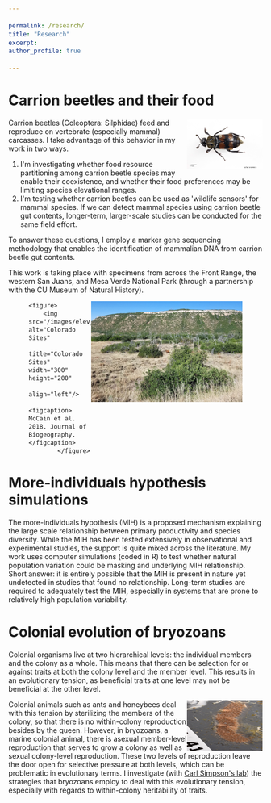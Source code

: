 ```yaml
---

permalink: /research/
title: "Research"
excerpt:
author_profile: true

---
```


Carrion beetles and their food
======

<img src="/images/tomentosus.jpg" alt="Nicrophorus tomentosus"
	title="Nicrophorus tomentosus" width="150" height="100"
  align="right"/>

Carrion beetles (Coleoptera: Silphidae) feed and reproduce on vertebrate (especially mammal) carcasses. I take advantage of this behavior in my work in two ways.
1. I'm investigating whether food resource partitioning among carrion beetle species may enable their coexistence, and whether their food preferences may be limiting species elevational ranges.
2. I'm testing whether carrion beetles can be used as 'wildlife sensors' for mammal species. If we can detect mammal species using carrion beetle gut contents, longer-term, larger-scale studies can be conducted for the same field effort.

To answer these questions, I employ a marker gene sequencing methodology that enables the identification of mammalian DNA from carrion beetle gut contents.



This work is taking place with specimens from across the Front Range, the western San Juans, and Mesa Verde National Park (through a partnership with the CU Museum of Natural History).

<figure>
	<img src="/images/meve_bear.jpg" alt="Mesa Verde National Park"
		title="Mesa Verde National Park" width="300" height="200"
  	align="right"/>


	<figure>
		<img src="/images/elev_gradients.jpg" alt="Colorado Sites"
			title="Colorado Sites" width="300" height="200"
	  	align="left"/>
			<figcaption> McCain et al. 2018. Journal of Biogeography. </figcaption>
			</figure>
</figure>


More-individuals hypothesis simulations
======

The more-individuals hypothesis (MIH) is a proposed mechanism explaining the large scale relationship between primary productivity and species diversity. While the MIH has been tested extensively in observational and experimental studies, the support is quite mixed across the literature. My work uses computer simulations (coded in R) to test whether natural population variation could be masking and underlying MIH relationship. Short answer: it is entirely possible that the MIH is present in nature yet undetected in studies that found no relationship. Long-term studies are required to adequately test the MIH, especially in systems that are prone to relatively high population variability.



Colonial evolution of bryozoans
======

Colonial organisms live at two hierarchical levels: the individual members and the colony as a whole. This means that there can be selection for or against traits at both the colony level and the member level. This results in an evolutionary tension, as beneficial traits at one level may not be beneficial at the other level.

<img src="/images/bryoz_image.jpg" alt="bryozoan colony"
	title="Bryozoan" width="150" height="100"
  align="right"/>

Colonial animals such as ants and honeybees deal with this tension by sterilizing the members of the colony, so that there is no within-colony reproduction besides by the queen. However, in bryozoans, a marine colonial animal, there is asexual member-level reproduction that serves to grow a colony as well as sexual colony-level reproduction. These two levels of reproduction leave the door open for selective pressure at both levels, which can be problematic in evolutionary terms. I investigate (with [Carl Simpson's lab](http://simpson-carl.github.io)) the strategies that bryozoans employ to deal with this evolutionary tension, especially with regards to within-colony heritability of traits.
